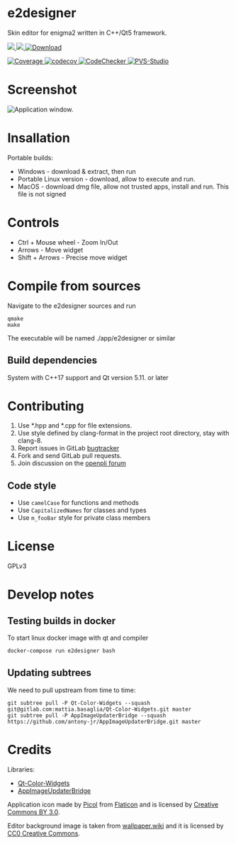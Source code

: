 # e2designer

Skin editor for enigma2 written in C++/Qt5 framework.

[ ![](https://gitlab.com/technic93/e2designer/badges/master/pipeline.svg) ](https://gitlab.com/technic93/e2designer/pipelines/master/latest)
[ ![](https://ci.appveyor.com/api/projects/status/9t4t1mlsohkxec6o/branch/master?svg=true) ](https://ci.appveyor.com/project/technic/e2designer/branch/master)
[ ![Download](https://img.shields.io/bintray/v/technic/e2designer/e2designer?label=Download) ](https://bintray.com/technic/e2designer/e2designer/_latestVersion#files)

[ ![Coverage](https://gitlab.com/technic93/e2designer/badges/master/coverage.svg) ](https://gitlab.com/technic93/e2designer/builds/artifacts/master/file/coverage-report/index.html?job=coverage)
[ ![codecov](https://codecov.io/gl/technic93/e2designer/branch/master/graph/badge.svg) ](https://codecov.io/gl/technic93/e2designer)
[ ![CodeChecker](https://img.shields.io/badge/CodeChecker-results-blue) ](https://gitlab.com/technic93/e2designer/builds/artifacts/master/file/reports_html/index.html?job=CodeChecker)
[ ![PVS-Studio](https://img.shields.io/badge/PVS-report-yellow) ](https://gitlab.com/technic93/e2designer/builds/artifacts/master/file/PVS-Studio.html/index.html?job=clang-tidy)

# Screenshot

![Application window.](https://gitlab.com/technic93/e2designer/raw/master/screenshot.png)

# Insallation

Portable builds:

- Windows - download & extract, then run
- Portable Linux version - download, allow to execute and run.
- MacOS - download dmg file, allow not trusted apps, install and run. This file is not signed 

# Controls

- Ctrl + Mouse wheel - Zoom In/Out
- Arrows - Move widget
- Shift + Arrows - Precise move widget

# Compile from sources

Navigate to the e2designer sources and run

```
qmake
make
```

The executable will be named ./app/e2designer or similar

## Build dependencies

System with C++17 support and Qt version 5.11. or later

# Contributing

1. Use \*.hpp and \*.cpp for file extensions.
2. Use style defined by clang-format in the project root directory, stay with clang-8.
4. Report issues in GitLab [bugtracker](https://gitlab.com/technic93/e2designer/issues)
3. Fork and send GitLab pull requests.
4. Join discussion on the [openpli forum](https://forums.openpli.org/topic/61204-e2designer-alpha/)

## Code style
- Use `camelCase` for functions and methods 
- Use `CapitalizedNames` for classes and types
- Use `m_fooBar` style for private class members

# License
GPLv3

# Develop notes
## Testing builds in docker
To start linux docker image with qt and compiler
```bash
docker-compose run e2designer bash
```

## Updating subtrees
We need to pull upstream from time to time:
```
git subtree pull -P Qt-Color-Widgets --squash git@gitlab.com:mattia.basaglia/Qt-Color-Widgets.git master
git subtree pull -P AppImageUpdaterBridge --squash https://github.com/antony-jr/AppImageUpdaterBridge.git master
```

# Credits
Libraries:
- [Qt-Color-Widgets](https://github.com/mbasaglia/Qt-Color-Widgets)
- [AppImageUpdaterBridge](https://github.com/antony-jr/AppImageUpdaterBridge)

Application icon made by [Picol](https://www.flaticon.com/authors/picol)
from [Flaticon](https://www.flaticon.com/)
and is licensed by [Creative Commons BY 3.0](http://creativecommons.org/licenses/by/3.0/).

Editor background image is taken from [wallpaper.wiki](https://wallpaper.wiki)
and it is licensed by [CC0 Creative Commons](https://creativecommons.org/publicdomain/zero/1.0/).
